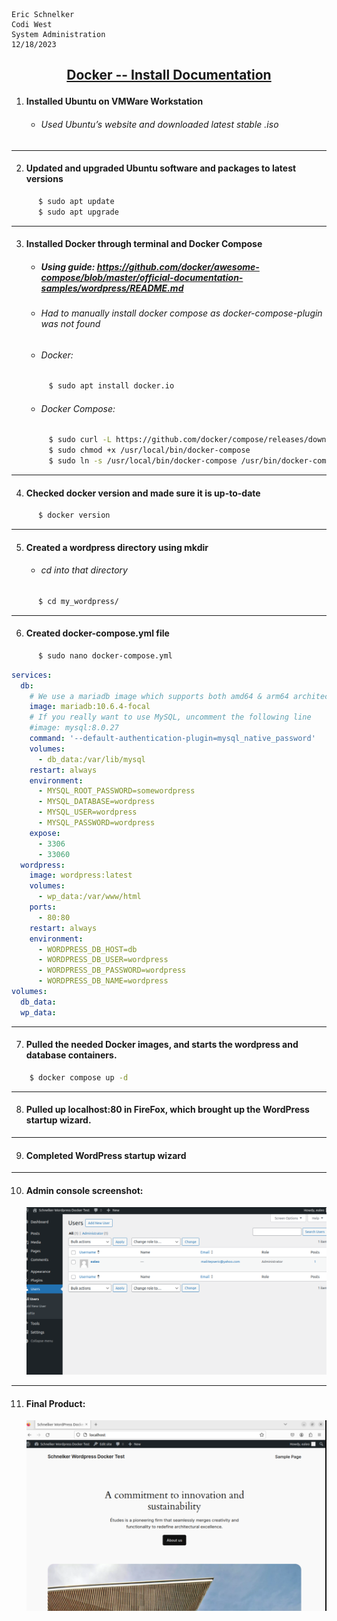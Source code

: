     Eric Schnelker
    Codi West
    System Administration
    12/18/2023
## <ins><p style="text-align: center;"> Docker -- Install Documentation</ins></p>
1. #### Installed Ubuntu on VMWare Workstation
    * ###### Used Ubuntu’s website and downloaded latest stable .iso
------------------------------------------
2. #### Updated and upgraded Ubuntu software and packages to latest versions
``` bash
      $ sudo apt update
      $ sudo apt upgrade
```
------------------------------------------
3. #### Installed Docker through terminal and Docker Compose
    * ##### Using guide: https://github.com/docker/awesome-compose/blob/master/official-documentation-samples/wordpress/README.md
    * ###### Had to manually install docker compose as docker-compose-plugin was not found
    * ###### Docker:
    ``` bash
         $ sudo apt install docker.io
    ```
    * ###### Docker Compose:
    ``` bash
         $ sudo curl -L https://github.com/docker/compose/releases/download/1.21.0/docker-compose-$(uname -s)-$(uname -m) -o /usr/local/bin/docker-compose
         $ sudo chmod +x /usr/local/bin/docker-compose
         $ sudo ln -s /usr/local/bin/docker-compose /usr/bin/docker-compose
    ```
------------------------------------------
4. #### Checked docker version and made sure it is up-to-date
``` bash
      $ docker version
```
------------------------------------------
5. #### Created a wordpress directory using mkdir
    * ###### cd into that directory
``` bash
      $ cd my_wordpress/
```
------------------------------------------
6. #### Created docker-compose.yml file
``` bash
      $ sudo nano docker-compose.yml
```
``` yaml
services:
  db:
    # We use a mariadb image which supports both amd64 & arm64 architecture
    image: mariadb:10.6.4-focal
    # If you really want to use MySQL, uncomment the following line
    #image: mysql:8.0.27
    command: '--default-authentication-plugin=mysql_native_password'
    volumes:
      - db_data:/var/lib/mysql
    restart: always
    environment:
      - MYSQL_ROOT_PASSWORD=somewordpress
      - MYSQL_DATABASE=wordpress
      - MYSQL_USER=wordpress
      - MYSQL_PASSWORD=wordpress
    expose:
      - 3306
      - 33060
  wordpress:
    image: wordpress:latest
    volumes:
      - wp_data:/var/www/html
    ports:
      - 80:80
    restart: always
    environment:
      - WORDPRESS_DB_HOST=db
      - WORDPRESS_DB_USER=wordpress
      - WORDPRESS_DB_PASSWORD=wordpress
      - WORDPRESS_DB_NAME=wordpress
volumes:
  db_data:
  wp_data:
```
------------------------------------------
7. #### Pulled the needed Docker images, and starts the wordpress and database containers.
``` bash
    $ docker compose up -d
```
------------------------------------------
8. #### Pulled up localhost:80 in FireFox, which brought up the WordPress startup wizard.
------------------------------------------
9. #### Completed WordPress startup wizard
------------------------------------------
10. #### Admin console screenshot:
    ![admin screenshot](admin_screenshot.png?raw=true "admin screenshot")
------------------------------------------
11. #### Final Product:
    ![Home Screenshot](homepage_screenshot.png?raw=true "home screenshot")

